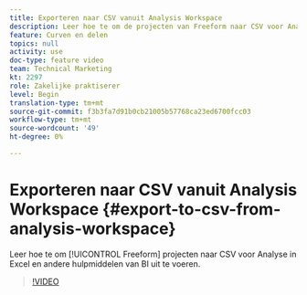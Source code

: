 ```yaml
---
title: Exporteren naar CSV vanuit Analysis Workspace
description: Leer hoe te om de projecten van Freeform naar CSV voor Analyse in Excel en andere hulpmiddelen van BI uit te voeren.
feature: Curven en delen
topics: null
activity: use
doc-type: feature video
team: Technical Marketing
kt: 2297
role: Zakelijke praktiserer
level: Begin
translation-type: tm+mt
source-git-commit: f3b3fa7d91b0cb21005b57768ca23ed6700fcc03
workflow-type: tm+mt
source-wordcount: '49'
ht-degree: 0%

---
```



# Exporteren naar CSV vanuit Analysis Workspace {#export-to-csv-from-analysis-workspace}

Leer hoe te om [!UICONTROL Freeform] projecten naar CSV voor Analyse in Excel en andere hulpmiddelen van BI uit te voeren.

>[!VIDEO](https://video.tv.adobe.com/v/24712/?quality=12)

